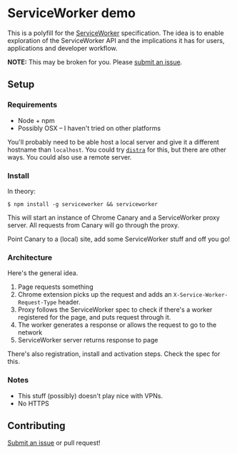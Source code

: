 # ServiceWorker demo

This is a polyfill for the [ServiceWorker](https://github.com/slightlyoff/ServiceWorker) specification. The idea is to enable exploration of the ServiceWorker API and the implications it has for users, applications and developer workflow.

**NOTE:** This may be broken for you. Please [submit an issue](https://github.com/phuu/serviceworker-demo/issues/new).

## Setup

### Requirements

- Node + npm
- Possibly OSX – I haven't tried on other platforms

You'll probably need to be able host a local server and give it a different hostname than `localhost`. You could try [`distra`](https://github.com/phuu/distra) for this, but there are other ways. You could also use a remote server.

### Install

In theory:

```
$ npm install -g serviceworker && serviceworker
```

This will start an instance of Chrome Canary and a ServiceWorker proxy server. All requests from Canary will go through the proxy.

Point Canary to a (local) site, add some ServiceWorker stuff and off you go!

### Architecture

Here's the general idea.

1. Page requests something
2. Chrome extension picks up the request and adds an `X-Service-Worker-Request-Type` header.
3. Proxy follows the ServiceWorker spec to check if there's a worker registered for the page, and puts request through it.
4. The worker generates a response or allows the request to go to the network
5. ServiceWorker server returns response to page

There's also registration, install and activation steps. Check the spec for this.

### Notes

- This stuff (possibly) doesn't play nice with VPNs.
- No HTTPS

## Contributing

[Submit an issue](https://github.com/phuu/serviceworker-demo/issues/new) or pull request!
